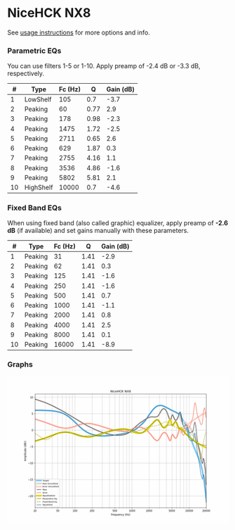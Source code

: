 # NiceHCK NX8
See [usage instructions](https://github.com/jaakkopasanen/AutoEq#usage) for more options and info.

### Parametric EQs
You can use filters 1-5 or 1-10. Apply preamp of -2.4 dB or -3.3 dB, respectively.

|   # | Type      |   Fc (Hz) |    Q |   Gain (dB) |
|-----|-----------|-----------|------|-------------|
|   1 | LowShelf  |       105 | 0.7  |        -3.7 |
|   2 | Peaking   |        60 | 0.77 |         2.9 |
|   3 | Peaking   |       178 | 0.98 |        -2.3 |
|   4 | Peaking   |      1475 | 1.72 |        -2.5 |
|   5 | Peaking   |      2711 | 0.65 |         2.6 |
|   6 | Peaking   |       629 | 1.87 |         0.3 |
|   7 | Peaking   |      2755 | 4.16 |         1.1 |
|   8 | Peaking   |      3536 | 4.86 |        -1.6 |
|   9 | Peaking   |      5802 | 5.81 |         2.1 |
|  10 | HighShelf |     10000 | 0.7  |        -4.6 |

### Fixed Band EQs
When using fixed band (also called graphic) equalizer, apply preamp of **-2.6 dB** (if available) and set gains manually with these parameters.

|   # | Type    |   Fc (Hz) |    Q |   Gain (dB) |
|-----|---------|-----------|------|-------------|
|   1 | Peaking |        31 | 1.41 |        -2.9 |
|   2 | Peaking |        62 | 1.41 |         0.3 |
|   3 | Peaking |       125 | 1.41 |        -1.6 |
|   4 | Peaking |       250 | 1.41 |        -1.6 |
|   5 | Peaking |       500 | 1.41 |         0.7 |
|   6 | Peaking |      1000 | 1.41 |        -1.1 |
|   7 | Peaking |      2000 | 1.41 |         0.8 |
|   8 | Peaking |      4000 | 1.41 |         2.5 |
|   9 | Peaking |      8000 | 1.41 |         0.1 |
|  10 | Peaking |     16000 | 1.41 |        -8.9 |

### Graphs
![](./NiceHCK%20NX8.png)
